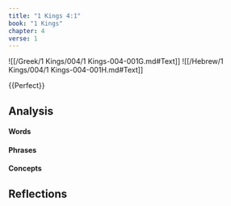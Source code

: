 ```yaml
---
title: "1 Kings 4:1"
book: "1 Kings"
chapter: 4
verse: 1
---
```

![[/Greek/1 Kings/004/1 Kings-004-001G.md#Text]]
![[/Hebrew/1 Kings/004/1 Kings-004-001H.md#Text]]

{{Perfect}}

## Analysis

#### Words

#### Phrases

#### Concepts

## Reflections
